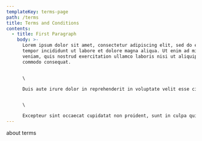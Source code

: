```yaml
---
templateKey: terms-page
path: /terms
title: Terms and Conditions
contents:
  - title: First Paragraph
    body: >-
      Lorem ipsum dolor sit amet, consectetur adipiscing elit, sed do eiusmod
      tempor incididunt ut labore et dolore magna aliqua. Ut enim ad minim
      veniam, quis nostrud exercitation ullamco laboris nisi ut aliquip ex ea
      commodo consequat.


      \

      Duis aute irure dolor in reprehenderit in voluptate velit esse cillum dolore eu fugiat nulla pariatur.


      \

      Excepteur sint occaecat cupidatat non proident, sunt in culpa qui officia deserunt mollit anim id est laborum.
---
```

about terms